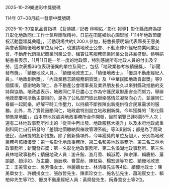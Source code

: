 
2025-10-29樂透彩中獎號碼

                                
114年 07~08月統一發票中獎號碼
                             
2025-10-30空氣品質指標
                              【互傳媒／記者 林明佑／彰化 報導】彰化縣政府為提升彰化地政同仁工作士氣與團隊精神，日前在田尾鄉怡心園舉辦「114年地政節慶祝活動暨頒獎典禮」，活動現場共約1,200人參加，秘書長蔡明娟代表縣長王惠美與會表揚績優地政單位及同仁，也邀請地政士公會、不動產仲介經紀商業同業公會、不動產代銷經紀商業同業公會、租賃住宅服務商業同業公會共襄盛舉。蔡明娟秘書長表示，11月11日是一年一度的地政節，特別感謝所有地政人員的付出及辛勞，這次表揚36位表現優異的單位及同仁，包括「地政業務考核績優獎」、「新聞發布獎」、「績優地政人員」、「績優地政志工」、「績優地政士」、「優良不動產經紀人員」、「地政創新獎」、「內政業務志願服務銅質獎」及「中華民國地政貢獻獎」等9個獎項，感謝地政同仁、各不動產公會理事長及業界朋友長久以來對縣政推動的支持與協助。地政處表示，地政同仁平日盡心工作為守護民眾財產安全而努力，舉辦地政節慶祝活動主要目的，是為了公私部門彼此聯絡感情並凝聚向心力，並讓同仁眷屬一起同樂，紓解平時工作壓力，以持續不斷推陳出新提供符合民眾需求的服務。此外，為了實質鼓勵同仁，地政處特別設立地政創新獎，今年獲獎的「彰化縣預售屋地圖」，由本府地政處與地政事務所合作開發，目前瀏覽已達8萬5千人次；還有二林地政事務所推出的「從空中再出發、地政服務大提升」以及本府地政處重劃科同仁自行研發的「差額地價繳納與催收管理系統」等3項創新；都是為了簡政便民，而研提的創新措施。除了創新獎項外，今年獲獎的單位及個人，分別為地政業務考核績優獎：第一名彰化地政事務所、第二名和美地政事務所、第三名二林地政事務所；新聞發布獎：第一名彰化地政事務所、第二名溪湖地政事務所、第三名員林地政事務所；績優地政人員：游升鋐、游月香、賴淑菀、陳宗澤、賴慶裕、蕭諭鍵、趙淳如、范主龍、過辰瑛、曹雯茹、陳紅菊、楊宏達等12位、績優地政志工：王美雪女士、吳芳儀女士、林麗嬌女士、林清根先生等4位、績優地政士：陳美單女士、許朗携女士、張啟哲先生、陳素珍女士、施名弘先生、蕭琬宸女士、賴柏仰先生等7位、優良不動產經紀人員：黃炯發先生、阮春鴦女士等2位。